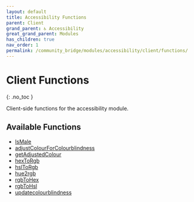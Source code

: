 ```yaml
---
layout: default
title: Accessibility Functions
parent: Client
grand_parent: ♿ Accessibility
great_grand_parent: Modules
has_children: true
nav_order: 1
permalink: /community_bridge/modules/accessibility/client/functions/
---
```


# Client Functions
{: .no_toc }

Client-side functions for the accessibility module.

## Available Functions

- [IsMale](IsMale)
- [adjustColourForColourblindness](adjustColourForColourblindness)
- [getAdjustedColour](getAdjustedColour)
- [hexToRgb](hexToRgb)
- [hslToRgb](hslToRgb)
- [hue2rgb](hue2rgb)
- [rgbToHex](rgbToHex)
- [rgbToHsl](rgbToHsl)
- [updatecolourblindness](updatecolourblindness)
